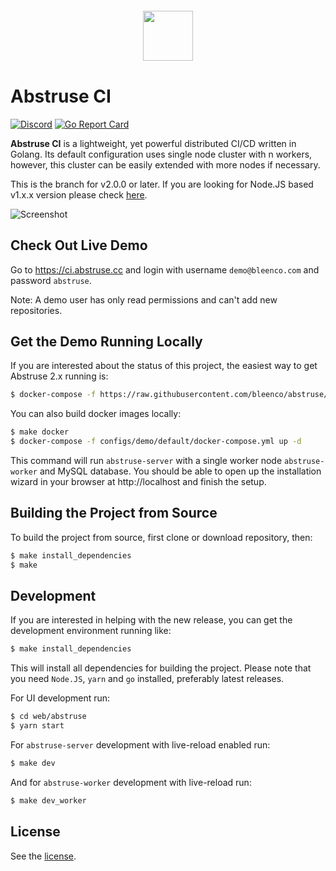 <p align="center" style="margin: 20px 0 40px 0;">
  <img height="80" src="https://user-images.githubusercontent.com/1796022/87736445-6b94d200-c7d8-11ea-8f98-fb0d5bf87081.png" />
</p>

# Abstruse CI

[![Discord](https://img.shields.io/discord/786173138181685248.svg?logo=discord&logoColor=fff&label=Discord&color=7389d8)](https://discord.gg/dfDXn8dPEA)
[![Go Report Card](https://goreportcard.com/badge/github.com/bleenco/abstruse)](https://goreportcard.com/report/github.com/bleenco/abstruse)

**Abstruse CI** is a lightweight, yet powerful distributed CI/CD written in Golang. Its default configuration uses single node cluster with n workers, however, this cluster can be easily extended with more nodes if necessary.

This is the branch for v2.0.0 or later. If you are looking for Node.JS based v1.x.x version please check [here](https://github.com/bleenco/abstruse/tree/v1).

![Screenshot](https://user-images.githubusercontent.com/1796022/87736550-af87d700-c7d8-11ea-9e9a-c23c2b5e02d1.png)

## Check Out Live Demo

Go to https://ci.abstruse.cc and login with username `demo@bleenco.com` and password `abstruse`.

Note: A demo user has only read permissions and can't add new repositories.

## Get the Demo Running Locally

If you are interested about the status of this project, the easiest way to get Abstruse 2.x running is:

```sh
$ docker-compose -f https://raw.githubusercontent.com/bleenco/abstruse/master/configs/demo/default/docker-compose.yml up -d
```
You can also build docker images locally:

```sh
$ make docker
$ docker-compose -f configs/demo/default/docker-compose.yml up -d
```

This command will run `abstruse-server` with a single worker node `abstruse-worker` and MySQL database.
You should be able to open up the installation wizard in your browser at http://localhost and finish the setup.

## Building the Project from Source

To build the project from source, first clone or download repository, then:

```sh
$ make install_dependencies
$ make
```

## Development

If you are interested in helping with the new release, you can get the development environment running like:

```sh
$ make install_dependencies
```

This will install all dependencies for building the project. Please note that you need `Node.JS`, `yarn` and `go` installed, preferably latest releases.

For UI development run:

```sh
$ cd web/abstruse
$ yarn start
```

For `abstruse-server` development with live-reload enabled run:

```sh
$ make dev
```

And for `abstruse-worker` development with live-reload run:

```sh
$ make dev_worker
```

## License

See the [license](https://github.com/irmana/abstruse/blob/master/LICENSE).
